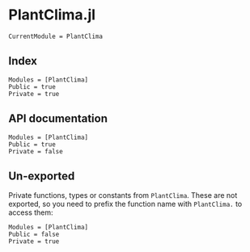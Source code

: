 
# PlantClima.jl

```@meta
CurrentModule = PlantClima
```

## Index

```@index
Modules = [PlantClima]
Public = true
Private = true
```

## API documentation

```@autodocs
Modules = [PlantClima]
Public = true
Private = false
```

## Un-exported

Private functions, types or constants from `PlantClima`. These are not exported, so you need to prefix the function name with `PlantClima.` to access them:

```@autodocs
Modules = [PlantClima]
Public = false
Private = true
```